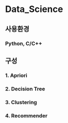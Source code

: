 # Data_Science

## 사용환경
### Python, C/C++

## 구성
### 1. Apriori
### 2. Decision Tree
### 3. Clustering
### 4. Recommender
